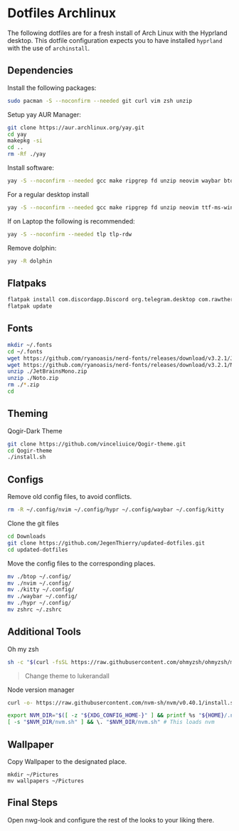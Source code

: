 # Dotfiles Archlinux

The following dotfiles are for a fresh install of Arch Linux with the Hyprland desktop. This dotfile configuration expects you to have installed `hyprland` with the use of `archinstall`.

## Dependencies

Install the following packages:
```bash
sudo pacman -S --noconfirm --needed git curl vim zsh unzip 
```

Setup yay AUR Manager:
```bash
git clone https://aur.archlinux.org/yay.git
cd yay
makepkg -si
cd ..
rm -Rf ./yay
```

Install software:
```bash
yay -S --noconfirm --needed gcc make ripgrep fd unzip neovim waybar btop brightnessctl wlogout ttf-ms-win11-auto vscodium-bin thunderbird thunar catppuccin-cursors-macchiato papirus-icon-theme gtk-engine-murrine gnome-themes-extra nwg-look hyprpaper polkit-gnome flatpak chromium vlc shotwell dotnet-sdk luarocks krita gimp inkscape hyprshot
```

For a regular desktop install
```bash
yay -S --noconfirm --needed gcc make ripgrep fd unzip neovim ttf-ms-win11-auto vscodium-bin megasync-bin thunderbird flatpak chromium vlc shotwell dotnet-sdk luarocks krita gimp inkscape albert
```

If on Laptop the following is recommended:
```bash
yay -S --noconfirm --needed tlp tlp-rdw
```

Remove dolphin:
```bash
yay -R dolphin
```

## Flatpaks

```bash
flatpak install com.discordapp.Discord org.telegram.desktop com.rawtherapee.RawTherapee com.usebottles.bottles com.github.tchx84.Flatseal org.remmina.Remmina
flatpak update
```

## Fonts

```bash 
mkdir ~/.fonts
cd ~/.fonts
wget https://github.com/ryanoasis/nerd-fonts/releases/download/v3.2.1/JetBrainsMono.zip
wget https://github.com/ryanoasis/nerd-fonts/releases/download/v3.2.1/Noto.zip
unzip ./JetBrainsMono.zip
unzip ./Noto.zip
rm ./*.zip
cd
```

## Theming

Qogir-Dark Theme
```bash
git clone https://github.com/vinceliuice/Qogir-theme.git
cd Qogir-theme
./install.sh
```

## Configs

Remove old config files, to avoid conflicts.
```bash
rm -R ~/.config/nvim ~/.config/hypr ~/.config/waybar ~/.config/kitty
```

Clone the git files
```bash
cd Downloads
git clone https://github.com/JegenThierry/updated-dotfiles.git
cd updated-dotfiles
```

Move the config files to the corresponding places.
```bash
mv ./btop ~/.config/
mv ./nvim ~/.config/
mv ./kitty ~/.config/
mv ./waybar ~/.config/
mv ./hypr ~/.config/
mv zshrc ~/.zshrc
```

## Additional Tools

Oh my zsh
```bash
sh -c "$(curl -fsSL https://raw.githubusercontent.com/ohmyzsh/ohmyzsh/master/tools/install.sh)"
```

> Change theme to lukerandall

Node version manager
```bash
curl -o- https://raw.githubusercontent.com/nvm-sh/nvm/v0.40.1/install.sh | bash

export NVM_DIR="$([ -z "${XDG_CONFIG_HOME-}" ] && printf %s "${HOME}/.nvm" || printf %s "${XDG_CONFIG_HOME}/nvm")"
[ -s "$NVM_DIR/nvm.sh" ] && \. "$NVM_DIR/nvm.sh" # This loads nvm
```

## Wallpaper
Copy Wallpaper to the designated place.
```
mkdir ~/Pictures
mv wallpapers ~/Pictures
```

## Final Steps
Open nwg-look and configure the rest of the looks to your liking there.
